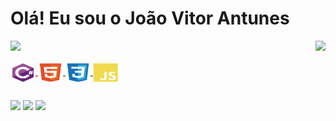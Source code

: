 # Olá! Eu sou o João Vitor Antunes 

 <div>
  <a href="https://github.com/JoaoVitorAntunes">
  <img height="140em" src = "https://github-readme-stats.vercel.app/api?username=JoaoVitorAntunes&show_icons=true&theme=dark"/>
  <img height="140em" align = "right" src="https://github-readme-stats.vercel.app/api/top-langs/?username=JoaoVitorAntunes&layout=compact&langs_count=7&theme=dark"/>
</div>
  
 <div style="display: inline_block"><br>
  <img align="center" alt="Antunes-Csharp" height="30" width="40" src="https://raw.githubusercontent.com/devicons/devicon/master/icons/csharp/csharp-original.svg">
  <img align="center" alt="Antunes-HTML" height="30" width="40" src="https://raw.githubusercontent.com/devicons/devicon/master/icons/html5/html5-original.svg">
  <img align="center" alt="Antunes-CSS" height="30" width="40" src="https://raw.githubusercontent.com/devicons/devicon/master/icons/css3/css3-original.svg"> 
  <img align="center" alt="Antunes-Js" height="30" width="40" src="https://raw.githubusercontent.com/devicons/devicon/master/icons/javascript/javascript-plain.svg">
</div>
 
  ##
  
<div> 
<a href="https://api.whatsapp.com/send?phone=5549998208328" target="_blank"><img src="https://img.shields.io/badge/WhatsApp-25D366?style=for-the-badge&logo=whatsapp&logoColor=white" target="_blank"></a>
<a href = "mailto:antunes240599@gmail.com"><img src="https://img.shields.io/badge/-Gmail-%23333?style=for-the-badge&logo=gmail&logoColor=white" target="_blank"></a>
<a href="https://www.linkedin.com/in/jo%C3%A3o-vitor-antunes-178881180/" target="_blank"><img src="https://img.shields.io/badge/LinkedIn-0077B5?style=for-the-badge&logo=linkedin&logoColor=white" target="_blank"></a>
</div>
